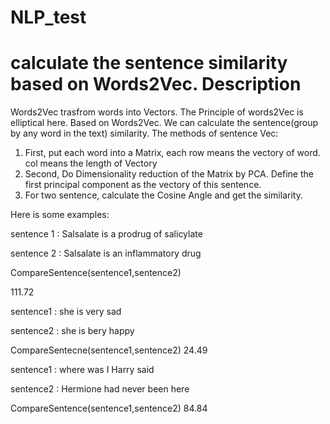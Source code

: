 # NLP_test
calculate the sentence similarity based on Words2Vec.
Description
===========
Words2Vec trasfrom words into Vectors. The Principle of words2Vec is elliptical here.
Based on Words2Vec. We can calculate the sentence(group by any word in the text) similarity.
The methods of sentence Vec:
  1. First, put each word into a Matrix, each row means the vectory of word. col means the length of Vectory
  2. Second, Do Dimensionality reduction of the Matrix by PCA. Define the first principal component as the vectory of this sentence.
  3. For two sentence, calculate the Cosine Angle and get the similarity.


Here is some examples:

  sentence 1 : Salsalate is a prodrug of salicylate
  
  sentence 2 : Salsalate is an inflammatory drug
  
  CompareSentence(sentence1,sentence2)
  
  111.72
  
  
  sentence1 : she is very sad
  
  sentence2 : she is bery happy
 
  CompareSentecne(sentence1,sentence2)
  24.49
  
  
  sentence1 : where was I Harry said
  
  sentence2 : Hermione had never been here
  
  CompareSentence(sentence1,sentence2)
  84.84
